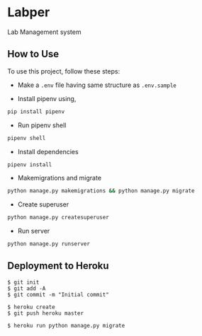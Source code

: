 # Labper

Lab Management system

## How to Use

To use this project, follow these steps:

- Make a `.env` file having same structure as `.env.sample`

- Install pipenv using,
```bash
pip install pipenv
```

- Run pipenv shell
```bash
pipenv shell
```

- Install dependencies
```bash
pipenv install
```

- Makemigrations and migrate
```bash
python manage.py makemigrations && python manage.py migrate
```

- Create superuser
```bash
python manage.py createsuperuser
```

- Run server
```bash
python manage.py runserver
```

## Deployment to Heroku

    $ git init
    $ git add -A
    $ git commit -m "Initial commit"

    $ heroku create
    $ git push heroku master

    $ heroku run python manage.py migrate
